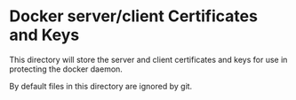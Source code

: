 # Docker server/client Certificates and Keys

This directory will store the server and client certificates and keys for use in
protecting the docker daemon.

By default files in this directory are ignored by git.
